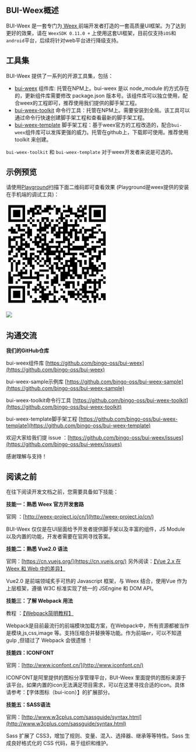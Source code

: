 ## BUI-Weex概述

BUI-Weex 是一套专门为[ Weex ](http://weex-project.io/cn/)前端开发者打造的一套高质量UI框架。为了达到更好的效果，请在 `WeexSDK 0.11.0 +` 上使用这套UI框架，目前仅支持`iOS`和`android`平台，后续将针对web平台进行降级支持。

## 工具集

BUI-Weex 提供了一系列的开源工具集，包括：

*  [bui-weex](https://www.npmjs.com/package/bui-weex) 组件库: 托管在NPM上。bui-weex 是以 node_module 的方式存在的，更新组件库需要修改 package.json 版本号。该组件库可以独立使用，配合weex的工程即可，推荐使用我们提供的脚手架工程。
*  [bui-weex-toolkit](https://www.npmjs.com/package/bui-weex-toolkit) 命令行工具：托管在NPM上。需要安装到全局。该工具可以通过命令行快速创建脚手架工程和查看最新的脚手架工程。
*  [bui-weex-template](https://github.com/bingo-oss/bui-weex-template) 脚手架工程：基于weex官方的工程改造的，配合`bui-weex`组件库可以发挥更强的威力。托管在github上，下载即可使用。推荐使用 toolkit 来创建。

`bui-weex-toolkit` 和 `bui-weex-template` 对于weex开发者来说是可选的。

## 示例预览
请使用[Playground](https://weex-project.io/cn/playground.html)扫描下面二维码即可查看效果 (Playground是weex提供的安装在手机端的调试工具)：

![](images/qrcode.png)

![](images/preview.gif)


## 沟通交流

**我们的GitHub仓库**

bui-weex组件库 [https://github.com/bingo-oss/bui-weex](https://github.com/bingo-oss/bui-weex)

bui-weex-sample示例库 [https://github.com/bingo-oss/bui-weex-sample](https://github.com/bingo-oss/bui-weex-sample)

bui-weex-toolkit命令行工具 [https://github.com/bingo-oss/bui-weex-toolkit](https://github.com/bingo-oss/bui-weex-toolkit)

bui-weex-template脚手架工程 [https://github.com/bingo-oss/bui-weex-template](https://github.com/bingo-oss/bui-weex-template)


欢迎大家给我们提 issue ：[https://github.com/bingo-oss/bui-weex/issues](https://github.com/bingo-oss/bui-weex/issues)

感谢理解与支持！


## 阅读之前

在往下阅读开发文档之前，您需要具备如下技能：

**技能一：熟悉 Weex 官方开发套路**

官网  ：[http://weex-project.io/cn/](http://weex-project.io/cn/)

BUI-Weex 仅仅是在UI层面给予开发者提供脚手架以及丰富的组件，JS Module以及内置的功能，开发者需要在官网寻找答案。

**技能二：熟悉 Vue2.0 语法**

官网：[https://cn.vuejs.org/](https://cn.vuejs.org/)  另外阅读：[【Vue 2.x 在 Weex 和 Web 中的差异】](http://weex-project.io/cn/references/vue/difference-with-web.html)

Vue2.0 是前端领域炙手可热的 Javascript 框架，与 Weex 结合，使用Vue 作为上层框架，遵循 W3C 标准实现了统一的 JSEngine 和 DOM API。

**技能三：了解 Webpack 用法**

教程 ：[【Webpack简明教程】](https://www.magentonotes.com/webpack-tutorial.html)

Webpack是目前最流行的前端模块加载方案，在Webpack中，所有资源都被当作是模块,js,css,image 等。支持压缩合并替换等功能。作为前端er，可以不知道 gulp ,但错过了 Webpack 会很遗憾 ！

**技能四：ICONFONT**

官网：[http://www.iconfont.cn/](http://www.iconfont.cn/)

ICONFONT是阿里提供的图标分享管理平台，BUI-Weex 里面提供的图标来源于该平台。如果内置的icon无法满足项目需求，可以在这里寻找合适的icon。具体请参考：【字体图标（bui-icon）】的扩展部分。

**技能五：SASS语法**

官网：[http://www.w3cplus.com/sassguide/syntax.html](http://www.w3cplus.com/sassguide/syntax.html)

Sass 扩展了 CSS3，增加了规则、变量、混入、选择器、继承等等特性。Sass 生成良好格式化的 CSS 代码，易于组织和维护。